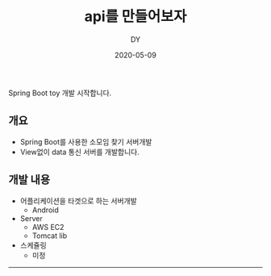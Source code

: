﻿---
layout: post
title:  "api를 만들어보자"
date:   2020-05-09
author: DY
comments: true
categories: FG
---

Spring Boot toy 개발 시작합니다.

## 개요
  - Spring Boot를 사용한 소모임 찾기 서버개발
  - View없이 data 통신 서버를 개발합니다. 

## 개발 내용
  - 어플리케이션을 타겟으로 하는 서버개발
    - Android
  - Server
    - AWS EC2
    - Tomcat lib
  - 스케쥴링
    - 미정


---



<div style="height: 50px;"></div>
